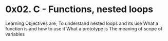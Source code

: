 # 0x02. C - Functions, nested loops #
Learning Objectives are;
To understand nested loops and its use
What a function is and how to use it
What a prototype is 
The meaning of scope of variables
